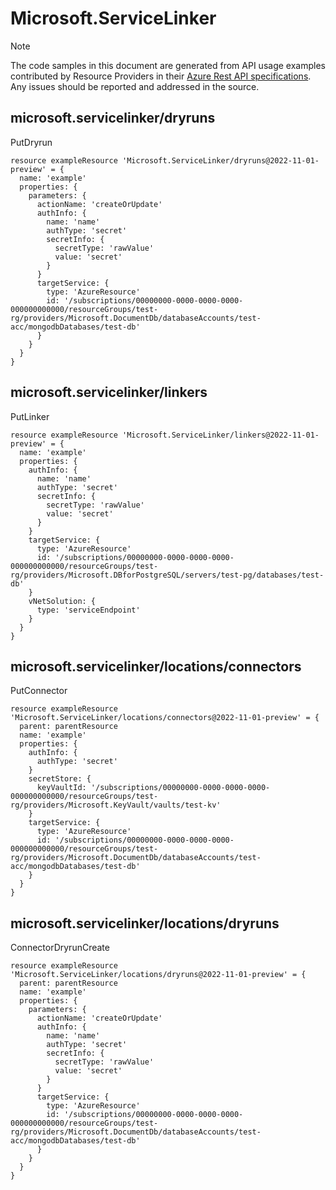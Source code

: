 # Microsoft.ServiceLinker
  
> [!NOTE]
> The code samples in this document are generated from API usage examples contributed by Resource Providers in their [Azure Rest API specifications](https://github.com/Azure/azure-rest-api-specs). Any issues should be reported and addressed in the source.


## microsoft.servicelinker/dryruns

PutDryrun
```bicep
resource exampleResource 'Microsoft.ServiceLinker/dryruns@2022-11-01-preview' = {
  name: 'example'
  properties: {
    parameters: {
      actionName: 'createOrUpdate'
      authInfo: {
        name: 'name'
        authType: 'secret'
        secretInfo: {
          secretType: 'rawValue'
          value: 'secret'
        }
      }
      targetService: {
        type: 'AzureResource'
        id: '/subscriptions/00000000-0000-0000-0000-000000000000/resourceGroups/test-rg/providers/Microsoft.DocumentDb/databaseAccounts/test-acc/mongodbDatabases/test-db'
      }
    }
  }
}
```

## microsoft.servicelinker/linkers

PutLinker
```bicep
resource exampleResource 'Microsoft.ServiceLinker/linkers@2022-11-01-preview' = {
  name: 'example'
  properties: {
    authInfo: {
      name: 'name'
      authType: 'secret'
      secretInfo: {
        secretType: 'rawValue'
        value: 'secret'
      }
    }
    targetService: {
      type: 'AzureResource'
      id: '/subscriptions/00000000-0000-0000-0000-000000000000/resourceGroups/test-rg/providers/Microsoft.DBforPostgreSQL/servers/test-pg/databases/test-db'
    }
    vNetSolution: {
      type: 'serviceEndpoint'
    }
  }
}
```

## microsoft.servicelinker/locations/connectors

PutConnector
```bicep
resource exampleResource 'Microsoft.ServiceLinker/locations/connectors@2022-11-01-preview' = {
  parent: parentResource 
  name: 'example'
  properties: {
    authInfo: {
      authType: 'secret'
    }
    secretStore: {
      keyVaultId: '/subscriptions/00000000-0000-0000-0000-000000000000/resourceGroups/test-rg/providers/Microsoft.KeyVault/vaults/test-kv'
    }
    targetService: {
      type: 'AzureResource'
      id: '/subscriptions/00000000-0000-0000-0000-000000000000/resourceGroups/test-rg/providers/Microsoft.DocumentDb/databaseAccounts/test-acc/mongodbDatabases/test-db'
    }
  }
}
```

## microsoft.servicelinker/locations/dryruns

ConnectorDryrunCreate
```bicep
resource exampleResource 'Microsoft.ServiceLinker/locations/dryruns@2022-11-01-preview' = {
  parent: parentResource 
  name: 'example'
  properties: {
    parameters: {
      actionName: 'createOrUpdate'
      authInfo: {
        name: 'name'
        authType: 'secret'
        secretInfo: {
          secretType: 'rawValue'
          value: 'secret'
        }
      }
      targetService: {
        type: 'AzureResource'
        id: '/subscriptions/00000000-0000-0000-0000-000000000000/resourceGroups/test-rg/providers/Microsoft.DocumentDb/databaseAccounts/test-acc/mongodbDatabases/test-db'
      }
    }
  }
}
```
